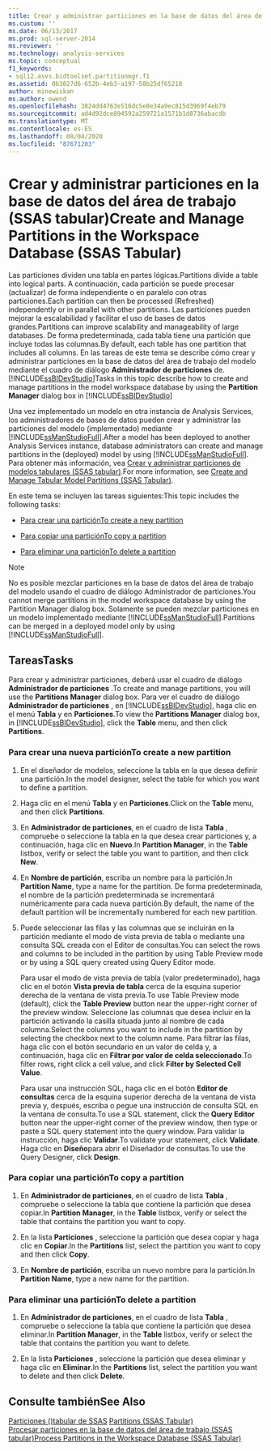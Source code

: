 ```yaml
---
title: Crear y administrar particiones en la base de datos del área de trabajo (SSAS tabular) | Microsoft Docs
ms.custom: ''
ms.date: 06/13/2017
ms.prod: sql-server-2014
ms.reviewer: ''
ms.technology: analysis-services
ms.topic: conceptual
f1_keywords:
- sql12.asvs.bidtoolset.partitionmgr.f1
ms.assetid: 0b3027d6-652b-4eb3-a197-58b25df65218
author: minewiskan
ms.author: owend
ms.openlocfilehash: 3824dd4763e516dc5e8e34a9ec815d3969f4eb79
ms.sourcegitcommit: ad4d92dce894592a259721a1571b1d8736abacdb
ms.translationtype: MT
ms.contentlocale: es-ES
ms.lasthandoff: 08/04/2020
ms.locfileid: "87671203"
---
```

# <a name="create-and-manage-partitions-in-the-workspace-database-ssas-tabular"></a><span data-ttu-id="bffd7-102">Crear y administrar particiones en la base de datos del área de trabajo (SSAS tabular)</span><span class="sxs-lookup"><span data-stu-id="bffd7-102">Create and Manage Partitions in the Workspace Database (SSAS Tabular)</span></span>
  <span data-ttu-id="bffd7-103">Las particiones dividen una tabla en partes lógicas.</span><span class="sxs-lookup"><span data-stu-id="bffd7-103">Partitions divide a table into logical parts.</span></span> <span data-ttu-id="bffd7-104">A continuación, cada partición se puede procesar (actualizar) de forma independiente o en paralelo con otras particiones.</span><span class="sxs-lookup"><span data-stu-id="bffd7-104">Each partition can then be processed (Refreshed) independently or in parallel with other partitions.</span></span> <span data-ttu-id="bffd7-105">Las particiones pueden mejorar la escalabilidad y facilitar el uso de bases de datos grandes.</span><span class="sxs-lookup"><span data-stu-id="bffd7-105">Partitions can improve scalability and manageability of large databases.</span></span> <span data-ttu-id="bffd7-106">De forma predeterminada, cada tabla tiene una partición que incluye todas las columnas.</span><span class="sxs-lookup"><span data-stu-id="bffd7-106">By default, each table has one partition that includes all columns.</span></span> <span data-ttu-id="bffd7-107">En las tareas de este tema se describe cómo crear y administrar particiones en la base de datos del área de trabajo del modelo mediante el cuadro de diálogo **Administrador de particiones** de.[!INCLUDE[ssBIDevStudio](../../includes/ssbidevstudio-md.md)]</span><span class="sxs-lookup"><span data-stu-id="bffd7-107">Tasks in this topic describe how to create and manage partitions in the model workspace database by using the **Partition Manager** dialog box in [!INCLUDE[ssBIDevStudio](../../includes/ssbidevstudio-md.md)]</span></span>  
  
 <span data-ttu-id="bffd7-108">Una vez implementado un modelo en otra instancia de Analysis Services, los administradores de bases de datos pueden crear y administrar las particiones del modelo (implementado) mediante [!INCLUDE[ssManStudioFull](../../includes/ssmanstudiofull-md.md)].</span><span class="sxs-lookup"><span data-stu-id="bffd7-108">After a model has been deployed to another Analysis Services instance, database administrators can create and manage partitions in the (deployed) model by using [!INCLUDE[ssManStudioFull](../../includes/ssmanstudiofull-md.md)].</span></span> <span data-ttu-id="bffd7-109">Para obtener más información, vea [Crear y administrar particiones de modelos tabulares &#40;SSAS tabular&#41;](partitions-ssas-tabular.md).</span><span class="sxs-lookup"><span data-stu-id="bffd7-109">For more information, see [Create and Manage Tabular Model Partitions &#40;SSAS Tabular&#41;](partitions-ssas-tabular.md).</span></span>  
  
 <span data-ttu-id="bffd7-110">En este tema se incluyen las tareas siguientes:</span><span class="sxs-lookup"><span data-stu-id="bffd7-110">This topic includes the following tasks:</span></span>  
  
-   [<span data-ttu-id="bffd7-111">Para crear una partición</span><span class="sxs-lookup"><span data-stu-id="bffd7-111">To create a new partition</span></span>](#bkmk_create_new)  
  
-   [<span data-ttu-id="bffd7-112">Para copiar una partición</span><span class="sxs-lookup"><span data-stu-id="bffd7-112">To copy a partition</span></span>](#bkmk_copy)  
  
-   [<span data-ttu-id="bffd7-113">Para eliminar una partición</span><span class="sxs-lookup"><span data-stu-id="bffd7-113">To delete a partition</span></span>](#bkmk_delete)  
  
> [!NOTE]  
>  <span data-ttu-id="bffd7-114">No es posible mezclar particiones en la base de datos del área de trabajo del modelo usando el cuadro de diálogo Administrador de particiones.</span><span class="sxs-lookup"><span data-stu-id="bffd7-114">You cannot merge partitions in the model workspace database by using the Partition Manager dialog box.</span></span> <span data-ttu-id="bffd7-115">Solamente se pueden mezclar particiones en un modelo implementado mediante [!INCLUDE[ssManStudioFull](../../includes/ssmanstudiofull-md.md)].</span><span class="sxs-lookup"><span data-stu-id="bffd7-115">Partitions can be merged in a deployed model only by using [!INCLUDE[ssManStudioFull](../../includes/ssmanstudiofull-md.md)].</span></span>  
  
## <a name="tasks"></a><span data-ttu-id="bffd7-116">Tareas</span><span class="sxs-lookup"><span data-stu-id="bffd7-116">Tasks</span></span>  
 <span data-ttu-id="bffd7-117">Para crear y administrar particiones, deberá usar el cuadro de diálogo **Administrador de particiones** .</span><span class="sxs-lookup"><span data-stu-id="bffd7-117">To create and manage partitions, you will use the **Partitions Manager** dialog box.</span></span> <span data-ttu-id="bffd7-118">Para ver el cuadro de diálogo **Administrador de particiones** , en [!INCLUDE[ssBIDevStudio](../../includes/ssbidevstudio-md.md)], haga clic en el menú **Tabla** y en **Particiones**.</span><span class="sxs-lookup"><span data-stu-id="bffd7-118">To view the **Partitions Manager** dialog box, in [!INCLUDE[ssBIDevStudio](../../includes/ssbidevstudio-md.md)], click the **Table** menu, and then click **Partitions**.</span></span>  
  
###  <a name="to-create-a-new-partition"></a><a name="bkmk_create_new"></a><span data-ttu-id="bffd7-119">Para crear una nueva partición</span><span class="sxs-lookup"><span data-stu-id="bffd7-119">To create a new partition</span></span>  
  
1.  <span data-ttu-id="bffd7-120">En el diseñador de modelos, seleccione la tabla en la que desea definir una partición.</span><span class="sxs-lookup"><span data-stu-id="bffd7-120">In the model designer, select the table for which you want to define a partition.</span></span>  
  
2.  <span data-ttu-id="bffd7-121">Haga clic en el menú **Tabla** y en **Particiones**.</span><span class="sxs-lookup"><span data-stu-id="bffd7-121">Click on the **Table** menu, and then click **Partitions**.</span></span>  
  
3.  <span data-ttu-id="bffd7-122">En **Administrador de particiones**, en el cuadro de lista **Tabla** , compruebe o seleccione la tabla en la que desea crear particiones y, a continuación, haga clic en **Nuevo**.</span><span class="sxs-lookup"><span data-stu-id="bffd7-122">In **Partition Manager**, in the **Table** listbox, verify or select the table you want to partition, and then click **New**.</span></span>  
  
4.  <span data-ttu-id="bffd7-123">En **Nombre de partición**, escriba un nombre para la partición.</span><span class="sxs-lookup"><span data-stu-id="bffd7-123">In **Partition Name**, type a name for the partition.</span></span> <span data-ttu-id="bffd7-124">De forma predeterminada, el nombre de la partición predeterminada se incrementará numéricamente para cada nueva partición.</span><span class="sxs-lookup"><span data-stu-id="bffd7-124">By default, the name of the default partition will be incrementally numbered for each new partition.</span></span>  
  
5.  <span data-ttu-id="bffd7-125">Puede seleccionar las filas y las columnas que se incluirán en la partición mediante el modo de vista previa de tabla o mediante una consulta SQL creada con el Editor de consultas.</span><span class="sxs-lookup"><span data-stu-id="bffd7-125">You can select the rows and columns to be included in the partition by using Table Preview mode or by using a SQL query created using Query Editor mode.</span></span>  
  
     <span data-ttu-id="bffd7-126">Para usar el modo de vista previa de tabla (valor predeterminado), haga clic en el botón **Vista previa de tabla** cerca de la esquina superior derecha de la ventana de vista previa.</span><span class="sxs-lookup"><span data-stu-id="bffd7-126">To use Table Preview mode (default), click the **Table Preview** button near the upper-right corner of the preview window.</span></span> <span data-ttu-id="bffd7-127">Seleccione las columnas que desea incluir en la partición activando la casilla situada junto al nombre de cada columna.</span><span class="sxs-lookup"><span data-stu-id="bffd7-127">Select the columns you want to include in the partition by selecting the checkbox next to the column name.</span></span> <span data-ttu-id="bffd7-128">Para filtrar las filas, haga clic con el botón secundario en un valor de celda y, a continuación, haga clic en **Filtrar por valor de celda seleccionado**.</span><span class="sxs-lookup"><span data-stu-id="bffd7-128">To filter rows, right click a cell value, and click **Filter by Selected Cell Value**.</span></span>  
  
     <span data-ttu-id="bffd7-129">Para usar una instrucción SQL, haga clic en el botón **Editor de consultas** cerca de la esquina superior derecha de la ventana de vista previa y, después, escriba o pegue una instrucción de consulta SQL en la ventana de consulta.</span><span class="sxs-lookup"><span data-stu-id="bffd7-129">To use a SQL statement, click the **Query Editor** button near the upper-right corner of the preview window, then type or paste a SQL query statement into the query window.</span></span> <span data-ttu-id="bffd7-130">Para validar la instrucción, haga clic **Validar**.</span><span class="sxs-lookup"><span data-stu-id="bffd7-130">To validate your statement, click **Validate**.</span></span> <span data-ttu-id="bffd7-131">Haga clic en **Diseño**para abrir el Diseñador de consultas.</span><span class="sxs-lookup"><span data-stu-id="bffd7-131">To use the Query Designer, click **Design**.</span></span>  
  
###  <a name="to-copy-a-partition"></a><a name="bkmk_copy"></a><span data-ttu-id="bffd7-132">Para copiar una partición</span><span class="sxs-lookup"><span data-stu-id="bffd7-132">To copy a partition</span></span>  
  
1.  <span data-ttu-id="bffd7-133">En **Administrador de particiones**, en el cuadro de lista **Tabla** , compruebe o seleccione la tabla que contiene la partición que desea copiar.</span><span class="sxs-lookup"><span data-stu-id="bffd7-133">In **Partition Manager**, in the **Table** listbox, verify or select the table that contains the partition you want to copy.</span></span>  
  
2.  <span data-ttu-id="bffd7-134">En la lista **Particiones** , seleccione la partición que desea copiar y haga clic en **Copiar**.</span><span class="sxs-lookup"><span data-stu-id="bffd7-134">In the **Partitions** list, select the partition you want to copy and then click **Copy**.</span></span>  
  
3.  <span data-ttu-id="bffd7-135">En **Nombre de partición**, escriba un nuevo nombre para la partición.</span><span class="sxs-lookup"><span data-stu-id="bffd7-135">In **Partition Name**, type a new name for the partition.</span></span>  
  
###  <a name="to-delete-a-partition"></a><a name="bkmk_delete"></a><span data-ttu-id="bffd7-136">Para eliminar una partición</span><span class="sxs-lookup"><span data-stu-id="bffd7-136">To delete a partition</span></span>  
  
1.  <span data-ttu-id="bffd7-137">En **Administrador de particiones**, en el cuadro de lista **Tabla** , compruebe o seleccione la tabla que contiene la partición que desea eliminar.</span><span class="sxs-lookup"><span data-stu-id="bffd7-137">In **Partition Manager**, in the **Table** listbox, verify or select the table that contains the partition you want to delete.</span></span>  
  
2.  <span data-ttu-id="bffd7-138">En la lista **Particiones** , seleccione la partición que desea eliminar y haga clic en **Eliminar**.</span><span class="sxs-lookup"><span data-stu-id="bffd7-138">In the **Partitions** list, select the partition you want to delete and then click **Delete**.</span></span>  
  
## <a name="see-also"></a><span data-ttu-id="bffd7-139">Consulte también</span><span class="sxs-lookup"><span data-stu-id="bffd7-139">See Also</span></span>  
 <span data-ttu-id="bffd7-140">[Particiones &#40;&#41;tabular de SSAS](partitions-ssas-tabular.md) </span><span class="sxs-lookup"><span data-stu-id="bffd7-140">[Partitions &#40;SSAS Tabular&#41;](partitions-ssas-tabular.md) </span></span>  
 [<span data-ttu-id="bffd7-141">Procesar particiones en la base de datos del área de trabajo &#40;SSAS tabular&#41;</span><span class="sxs-lookup"><span data-stu-id="bffd7-141">Process Partitions in the Workspace Database &#40;SSAS Tabular&#41;</span></span>](process-partitions-in-the-workspace-database-ssas-tabular.md)  
  
  
